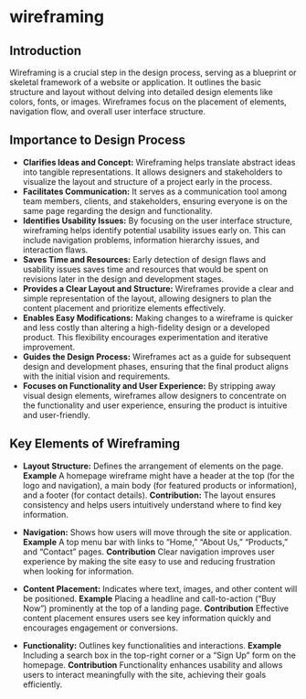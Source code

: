 # wireframing

## Introduction
Wireframing is a crucial step in the design process, serving as a blueprint or skeletal framework of a website or application. It outlines the basic structure and layout without delving into detailed design elements like colors, fonts, or images. Wireframes focus on the placement of elements, navigation flow, and overall user interface structure.

## Importance to Design Process
- **Clarifies Ideas and Concept:** Wireframing helps translate abstract ideas into tangible representations. It allows designers and stakeholders to visualize the layout and structure of a project early in the process.
- **Facilitates Communication:** It serves as a communication tool among team members, clients, and stakeholders, ensuring everyone is on the same page regarding the design and functionality.
- **Identifies Usability Issues:** By focusing on the user interface structure, wireframing helps identify potential usability issues early on. This can include navigation problems, information hierarchy issues, and interaction flaws.
- **Saves Time and Resources:** Early detection of design flaws and usability issues saves time and resources that would be spent on revisions later in the design and development stages.
- **Provides a Clear Layout and Structure:** Wireframes provide a clear and simple representation of the layout, allowing designers to plan the content placement and prioritize elements effectively.
- **Enables Easy Modifications:** Making changes to a wireframe is quicker and less costly than altering a high-fidelity design or a developed product. This flexibility encourages experimentation and iterative improvement.
- **Guides the Design Process:** Wireframes act as a guide for subsequent design and development phases, ensuring that the final product aligns with the initial vision and requirements.
- **Focuses on Functionality and User Experience:** By stripping away visual design elements, wireframes allow designers to concentrate on the functionality and user experience, ensuring the product is intuitive and user-friendly.

## Key Elements of Wireframing
- **Layout Structure:** Defines the arrangement of elements on the page.
**Example**
A homepage wireframe might have a header at the top (for the logo and navigation), a main body (for featured products or information), and a footer (for contact details).
**Contribution:**
The layout ensures consistency and helps users intuitively understand where to find key information.

- **Navigation:** Shows how users will move through the site or application.
**Example**
A top menu bar with links to “Home,” “About Us,” “Products,” and “Contact” pages.
**Contribution**
Clear navigation improves user experience by making the site easy to use and reducing frustration when looking for information.

- **Content Placement:** Indicates where text, images, and other content will be positioned.
**Example**
Placing a headline and call-to-action (“Buy Now”) prominently at the top of a landing page.
**Contribution**
Effective content placement ensures users see key information quickly and encourages engagement or conversions.

- **Functionality:** Outlines key functionalities and interactions.
**Example**
Including a search box in the top-right corner or a “Sign Up” form on the homepage.
**Contribution**
Functionality enhances usability and allows users to interact meaningfully with the site, achieving their goals efficiently.
